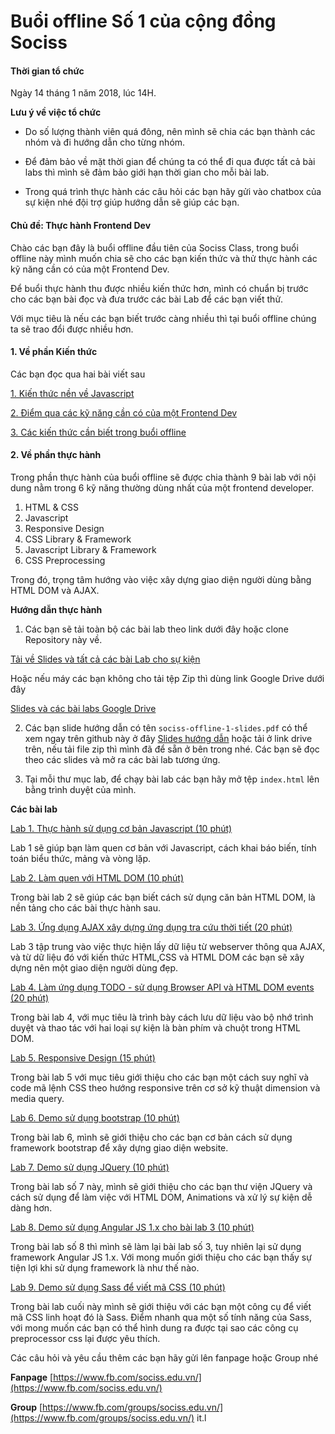 # Buổi offline Số 1 của cộng đồng Sociss

#### Thời gian tổ chức

Ngày 14 tháng 1 năm 2018, lúc 14H.

**Lưu ý về việc tổ chức**

+ Do số lượng thành viên quá đông, nên mình sẽ chia các bạn thành các nhóm và đi hướng dẫn cho từng nhóm.

+ Để đảm bảo về mặt thời gian để chúng ta có thể đi qua được tất cả bài labs thì mình sẽ đảm bảo giới hạn thời gian cho mỗi bài lab.

+ Trong quá trình thực hành các câu hỏi các bạn hãy gửi vào chatbox của sự kiện nhé đội trợ giúp hướng dẫn sẽ giúp các bạn.


#### Chủ đề: Thực hành Frontend Dev

Chào các bạn đây là buổi offline đầu tiên của Sociss Class, trong buổi offline này mình muốn chia sẽ cho các bạn kiến thức và thử thực hành các kỹ năng cần có của một Frontend Dev.

Để buổi thực hành thu được nhiều kiến thức hơn, mình có chuẩn bị trước cho các bạn bài đọc và đưa trước các bài Lab để các bạn viết thử.

Với mục tiêu là nếu các bạn biết trước càng nhiều thì tại buổi offline chúng ta sẽ trao đổi được nhiều hơn.

#### 1. Về phần Kiến thức

Các bạn đọc qua hai bài viết sau

[1. Kiến thức nền về Javascript ](https://sociss.edu.vn/courses/nodejs/lesson/javascript-kien-thuc-nen)

[2. Điểm qua các kỹ năng cần có của một Frontend Dev ](./pre.md)

[3. Các kiến thức cần biết trong buổi offline ](./base.md )


#### 2. Về phần thực hành

Trong phần thực hành của buổi offline sẽ được chia thành 9 bài lab với nội dung nằm trong 6 kỹ năng thường dùng nhất của một frontend developer.

1. HTML & CSS
2. Javascript
3. Responsive Design
4. CSS Library & Framework
5. Javascript Library & Framework
6. CSS Preprocessing

Trong đó, trọng tâm hướng vào việc xây dựng giao diện người dùng bằng HTML DOM và AJAX.


**Hướng dẫn thực hành**

1. Các bạn sẽ tải toàn bộ các bài lab theo link dưới đây hoặc clone Repository này về.

[Tải về Slides và tất cả các bài Lab cho sự kiện](http://bit.ly/sociss-offline-1-labs)

Hoặc nếu máy các bạn không cho tải tệp Zip thì dùng link Google Drive dưới đây 

[Slides và các bài labs Google Drive](http://bit.ly/sociss-offline-1-labs-drive)


2. Các bạn slide hướng dẫn có tên `sociss-offline-1-slides.pdf` có thể xem ngay trên github này ở đây [Slides hướng dẫn](./sociss-offline-1-slides.pdf)
hoặc tải ở link drive trên, nếu tải file zip thì mình đã để sẵn ở bên trong nhé. Các bạn sẽ đọc theo các slides và mở ra các bài lab tương ứng.

3. Tại mỗi thư mục lab, để chạy bài lab các bạn hãy mở tệp `index.html` lên bằng trình duyệt của mình.

**Các bài lab**

[Lab 1. Thực hành sử dụng cơ bản Javascript (10 phút)](./lab-1)

Lab 1 sẽ giúp bạn làm quen cơ bản với Javascript, cách khai báo biến, tính toán biểu thức, mảng và vòng lặp.


[Lab 2. Làm quen với HTML DOM (10 phút)](./lab-2)

Trong bài lab 2 sẽ giúp các bạn biết cách sử dụng căn bản HTML DOM, là nền tảng cho các bài thực hành sau.

[Lab 3. Ứng dụng AJAX xây dựng ứng dụng tra cứu thời tiết (20 phút)](./lab-3)

Lab 3 tập trung vào việc thực hiện lấy dữ liệu từ webserver thông qua AJAX, và từ dữ liệu đó với kiến thức HTML,CSS và HTML DOM các bạn sẽ xây dựng nên một giao diện người dùng đẹp.

[Lab 4. Làm ứng dụng TODO - sử dụng Browser API và HTML DOM events (20 phút)](./lab-4)

Trong bài lab 4, với mục tiêu là trình bày cách lưu dữ liệu vào bộ nhớ trình duyệt và thao tác với hai loại sự kiện là bàn phím và chuột trong HTML DOM.


[Lab 5. Responsive Design (15 phút)](./lab-5)

Trong bài lab 5 với mục tiêu giới thiệu cho các bạn một cách suy nghĩ và code mã lệnh CSS theo hướng responsive trên cơ sở kỹ thuật dimension và media query.

[Lab 6. Demo sử dụng bootstrap (10 phút)](./lab-6)

Trong bài lab 6, mình sẽ giới thiệu cho các bạn cơ bản cách sử dụng framework bootstrap để xây dựng giao diện website.

[Lab 7. Demo sử dụng JQuery (10 phút)](./lab-7)

Trong bài lab số 7 này, mình sẽ giới thiệu cho các bạn thư viện JQuery và cách sử dụng để làm việc với HTML DOM, Animations và xử lý sự kiện dễ dàng hơn.


[Lab 8. Demo sử dụng Angular JS 1.x cho bài lab 3 (10 phút)](./lab-8)

Trong bài lab số 8 thì mình sẽ làm lại bài lab số 3, tuy nhiên lại sử dụng framework Angular JS 1.x. Với mong muốn giới thiệu cho các bạn thấy sự tiện lợi khi sử dụng framework là như thế nào.


[Lab 9. Demo sử dụng Sass để viết mã CSS (10 phút)](./lab-9)

Trong bài lab cuối này mình sẽ giới thiệu với các bạn một công cụ để viết mã CSS linh hoạt đó là Sass. Điểm nhanh qua một số tính năng của Sass, với mong muốn các bạn có thể hình dung ra được tại sao các công cụ preprocessor css lại được yêu thích.


Các câu hỏi và yêu cầu thêm các bạn hãy gửi lên fanpage hoặc Group nhé

**Fanpage** [https://www.fb.com/sociss.edu.vn/](https://www.fb.com/sociss.edu.vn/)


**Group** [https://www.fb.com/groups/sociss.edu.vn/](https://www.fb.com/groups/sociss.edu.vn/)
it.l